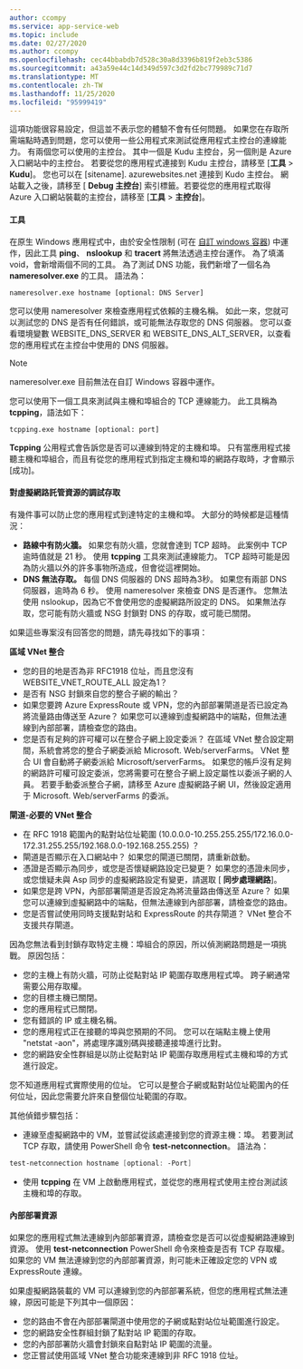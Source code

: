 ```yaml
---
author: ccompy
ms.service: app-service-web
ms.topic: include
ms.date: 02/27/2020
ms.author: ccompy
ms.openlocfilehash: cec44bbabdb7d528c30a8d3396b819f2eb3c5386
ms.sourcegitcommit: a43a59e44c14d349d597c3d2fd2bc779989c71d7
ms.translationtype: MT
ms.contentlocale: zh-TW
ms.lasthandoff: 11/25/2020
ms.locfileid: "95999419"
---
```

這項功能很容易設定，但這並不表示您的體驗不會有任何問題。 如果您在存取所需端點時遇到問題，您可以使用一些公用程式來測試從應用程式主控台的連線能力。 有兩個您可以使用的主控台。 其中一個是 Kudu 主控台，另一個則是 Azure 入口網站中的主控台。 若要從您的應用程式連接到 Kudu 主控台，請移至 [**工具**  >  **Kudu**]。 您也可以在 [sitename]. azurewebsites.net 連接到 Kudo 主控台。 網站載入之後，請移至 [ **Debug 主控台**] 索引標籤。若要從您的應用程式取得 Azure 入口網站裝載的主控台，請移至 [**工具**  >  **主控台**]。

#### <a name="tools"></a>工具
在原生 Windows 應用程式中，由於安全性限制 (可在 [自訂 windows 容器](../articles/app-service/quickstart-custom-container.md)) 中運作，因此工具 **ping**、 **nslookup** 和 **tracert** 將無法透過主控台運作。 為了填滿 void，會新增兩個不同的工具。 為了測試 DNS 功能，我們新增了一個名為 **nameresolver.exe** 的工具。 語法為：

```console
nameresolver.exe hostname [optional: DNS Server]
```

您可以使用 nameresolver 來檢查應用程式依賴的主機名稱。 如此一來，您就可以測試您的 DNS 是否有任何錯誤，或可能無法存取您的 DNS 伺服器。 您可以查看環境變數 WEBSITE_DNS_SERVER 和 WEBSITE_DNS_ALT_SERVER，以查看您的應用程式在主控台中使用的 DNS 伺服器。

> [!NOTE]
> nameresolver.exe 目前無法在自訂 Windows 容器中運作。
>

您可以使用下一個工具來測試與主機和埠組合的 TCP 連線能力。 此工具稱為 **tcpping**，語法如下：

```console
tcpping.exe hostname [optional: port]
```

**Tcpping** 公用程式會告訴您是否可以連線到特定的主機和埠。 只有當應用程式接聽主機和埠組合，而且有從您的應用程式到指定主機和埠的網路存取時，才會顯示 [成功]。

#### <a name="debug-access-to-virtual-network-hosted-resources"></a>對虛擬網路託管資源的調試存取
有幾件事可以防止您的應用程式到達特定的主機和埠。 大部分的時候都是這種情況：

* **路線中有防火牆。** 如果您有防火牆，您就會達到 TCP 超時。 此案例中 TCP 逾時值就是 21 秒。 使用 **tcpping** 工具來測試連線能力。 TCP 超時可能是因為防火牆以外的許多事物所造成，但會從這裡開始。
* **DNS 無法存取。** 每個 DNS 伺服器的 DNS 超時為3秒。 如果您有兩部 DNS 伺服器，逾時為 6 秒。 使用 nameresolver 來檢查 DNS 是否運作。 您無法使用 nslookup，因為它不會使用您的虛擬網路所設定的 DNS。 如果無法存取，您可能有防火牆或 NSG 封鎖對 DNS 的存取，或可能已關閉。

如果這些專案沒有回答您的問題，請先尋找如下的事項：

**區域 VNet 整合**
* 您的目的地是否為非 RFC1918 位址，而且您沒有 WEBSITE_VNET_ROUTE_ALL 設定為1？
* 是否有 NSG 封鎖來自您的整合子網的輸出？
* 如果您要跨 Azure ExpressRoute 或 VPN，您的內部部署閘道是否已設定為將流量路由傳送至 Azure？ 如果您可以連線到虛擬網路中的端點，但無法連線到內部部署，請檢查您的路由。
* 您是否有足夠的許可權可以在整合子網上設定委派？ 在區域 VNet 整合設定期間，系統會將您的整合子網委派給 Microsoft. Web/serverFarms。 VNet 整合 UI 會自動將子網委派給 Microsoft/serverFarms。 如果您的帳戶沒有足夠的網路許可權可設定委派，您將需要可在整合子網上設定屬性以委派子網的人員。 若要手動委派整合子網，請移至 Azure 虛擬網路子網 UI，然後設定適用于 Microsoft. Web/serverFarms 的委派。

**閘道-必要的 VNet 整合**
* 在 RFC 1918 範圍內的點對站位址範圍 (10.0.0.0-10.255.255.255/172.16.0.0-172.31.255.255/192.168.0.0-192.168.255.255) ？
* 閘道是否顯示在入口網站中？ 如果您的閘道已關閉，請重新啟動。
* 憑證是否顯示為同步，或您是否懷疑網路設定已變更？  如果您的憑證未同步，或您懷疑未與 Asp 同步的虛擬網路設定有變更，請選取 [ **同步處理網路**]。
* 如果您是跨 VPN，內部部署閘道是否設定為將流量路由傳送至 Azure？ 如果您可以連線到虛擬網路中的端點，但無法連線到內部部署，請檢查您的路由。
* 您是否嘗試使用同時支援點對站和 ExpressRoute 的共存閘道？ VNet 整合不支援共存閘道。

因為您無法看到封鎖存取特定主機：埠組合的原因，所以偵測網路問題是一項挑戰。 原因包括：

* 您的主機上有防火牆，可防止從點對站 IP 範圍存取應用程式埠。 跨子網通常需要公用存取權。
* 您的目標主機已關閉。
* 您的應用程式已關閉。
* 您有錯誤的 IP 或主機名稱。
* 您的應用程式正在接聽的埠與您預期的不同。 您可以在端點主機上使用 "netstat -aon"，將處理序識別碼與接聽連接埠進行比對。
* 您的網路安全性群組是以防止從點對站 IP 範圍存取應用程式主機和埠的方式進行設定。

您不知道應用程式實際使用的位址。 它可以是整合子網或點對站位址範圍內的任何位址，因此您需要允許來自整個位址範圍的存取。

其他偵錯步驟包括：

* 連線至虛擬網路中的 VM，並嘗試從該處連接到您的資源主機：埠。 若要測試 TCP 存取，請使用 PowerShell 命令 **test-netconnection**。 語法為：

```powershell
test-netconnection hostname [optional: -Port]
```

* 使用 **tcpping** 在 VM 上啟動應用程式，並從您的應用程式使用主控台測試該主機和埠的存取。

#### <a name="on-premises-resources"></a>內部部署資源 ####

如果您的應用程式無法連線到內部部署資源，請檢查您是否可以從虛擬網路連線到資源。 使用 **test-netconnection** PowerShell 命令來檢查是否有 TCP 存取權。 如果您的 VM 無法連線到您的內部部署資源，則可能未正確設定您的 VPN 或 ExpressRoute 連線。

如果虛擬網路裝載的 VM 可以連線到您的內部部署系統，但您的應用程式無法連線，原因可能是下列其中一個原因：

* 您的路由不會在內部部署閘道中使用您的子網或點對站位址範圍進行設定。
* 您的網路安全性群組封鎖了點對站 IP 範圍的存取。
* 您的內部部署防火牆會封鎖來自點對站 IP 範圍的流量。
* 您正嘗試使用區域 VNet 整合功能來連線到非 RFC 1918 位址。
